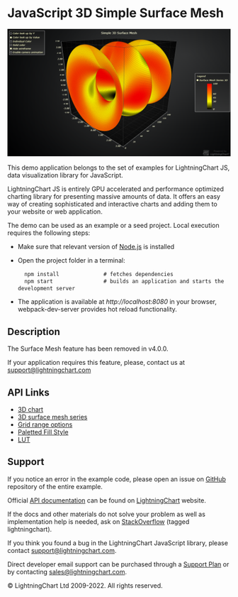 # JavaScript 3D Simple Surface Mesh

![JavaScript 3D Simple Surface Mesh](3dSimpleSurfaceMesh-darkGold.png)

This demo application belongs to the set of examples for LightningChart JS, data visualization library for JavaScript.

LightningChart JS is entirely GPU accelerated and performance optimized charting library for presenting massive amounts of data. It offers an easy way of creating sophisticated and interactive charts and adding them to your website or web application.

The demo can be used as an example or a seed project. Local execution requires the following steps:

-   Make sure that relevant version of [Node.js](https://nodejs.org/en/download/) is installed
-   Open the project folder in a terminal:

          npm install              # fetches dependencies
          npm start                # builds an application and starts the development server

-   The application is available at _http://localhost:8080_ in your browser, webpack-dev-server provides hot reload functionality.


## Description

The Surface Mesh feature has been removed in v4.0.0.

If your application requires this feature, please, contact us at support@lightningchart.com


## API Links

* [3D chart]
* [3D surface mesh series]
* [Grid range options]
* [Paletted Fill Style]
* [LUT]


## Support

If you notice an error in the example code, please open an issue on [GitHub][0] repository of the entire example.

Official [API documentation][1] can be found on [LightningChart][2] website.

If the docs and other materials do not solve your problem as well as implementation help is needed, ask on [StackOverflow][3] (tagged lightningchart).

If you think you found a bug in the LightningChart JavaScript library, please contact support@lightningchart.com.

Direct developer email support can be purchased through a [Support Plan][4] or by contacting sales@lightningchart.com.

[0]: https://github.com/Arction/
[1]: https://lightningchart.com/lightningchart-js-api-documentation/
[2]: https://lightningchart.com
[3]: https://stackoverflow.com/questions/tagged/lightningchart
[4]: https://lightningchart.com/support-services/

© LightningChart Ltd 2009-2022. All rights reserved.


[3D chart]: https://lightningchart.com/lightningchart-js-api-documentation/v4.0.0/classes/Chart3D.html
[3D surface mesh series]: https://lightningchart.com/lightningchart-js-api-documentation/v4.0.0/
[Grid range options]: https://lightningchart.com/lightningchart-js-api-documentation/v4.0.0/
[Paletted Fill Style]: https://lightningchart.com/lightningchart-js-api-documentation/v4.0.0/classes/PalettedFill.html
[LUT]: https://lightningchart.com/lightningchart-js-api-documentation/v4.0.0/classes/LUT.html

